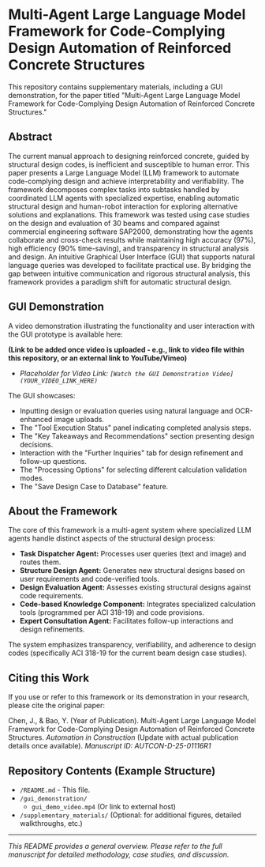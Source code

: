 # Multi-Agent Large Language Model Framework for Code-Complying Design Automation of Reinforced Concrete Structures

This repository contains supplementary materials, including a GUI demonstration, for the paper titled "Multi-Agent Large Language Model Framework for Code-Complying Design Automation of Reinforced Concrete Structures."

## Abstract

The current manual approach to designing reinforced concrete, guided by structural design codes, is inefficient and susceptible to human error. This paper presents a Large Language Model (LLM) framework to automate code-complying design and achieve interpretability and verifiability. The framework decomposes complex tasks into subtasks handled by coordinated LLM agents with specialized expertise, enabling automatic structural design and human-robot interaction for exploring alternative solutions and explanations. This framework was tested using case studies on the design and evaluation of 30 beams and compared against commercial engineering software SAP2000, demonstrating how the agents collaborate and cross-check results while maintaining high accuracy (97%), high efficiency (90% time-saving), and transparency in structural analysis and design. An intuitive Graphical User Interface (GUI) that supports natural language queries was developed to facilitate practical use. By bridging the gap between intuitive communication and rigorous structural analysis, this framework provides a paradigm shift for automatic structural design.

## GUI Demonstration

A video demonstration illustrating the functionality and user interaction with the GUI prototype is available here:

**(Link to be added once video is uploaded - e.g., link to video file within this repository, or an external link to YouTube/Vimeo)**

* *Placeholder for Video Link: `[Watch the GUI Demonstration Video](YOUR_VIDEO_LINK_HERE)`*

The GUI showcases:
* Inputting design or evaluation queries using natural language and OCR-enhanced image uploads.
* The "Tool Execution Status" panel indicating completed analysis steps.
* The "Key Takeaways and Recommendations" section presenting design decisions.
* Interaction with the "Further Inquiries" tab for design refinement and follow-up questions.
* The "Processing Options" for selecting different calculation validation modes.
* The "Save Design Case to Database" feature.

## About the Framework

The core of this framework is a multi-agent system where specialized LLM agents handle distinct aspects of the structural design process:
* **Task Dispatcher Agent:** Processes user queries (text and image) and routes them.
* **Structure Design Agent:** Generates new structural designs based on user requirements and code-verified tools.
* **Design Evaluation Agent:** Assesses existing structural designs against code requirements.
* **Code-based Knowledge Component:** Integrates specialized calculation tools (programmed per ACI 318-19) and code provisions.
* **Expert Consultation Agent:** Facilitates follow-up interactions and design refinements.

The system emphasizes transparency, verifiability, and adherence to design codes (specifically ACI 318-19 for the current beam design case studies).

## Citing this Work

If you use or refer to this framework or its demonstration in your research, please cite the original paper:

Chen, J., & Bao, Y. (Year of Publication). Multi-Agent Large Language Model Framework for Code-Complying Design Automation of Reinforced Concrete Structures. *Automation in Construction* (Update with actual publication details once available).
*Manuscript ID: AUTCON-D-25-01116R1*

## Repository Contents (Example Structure)

* `/README.md` - This file.
* `/gui_demonstration/`
    * `gui_demo_video.mp4` (Or link to external host)
* `/supplementary_materials/` (Optional: for additional figures, detailed walkthroughs, etc.)

---

*This README provides a general overview. Please refer to the full manuscript for detailed methodology, case studies, and discussion.*
